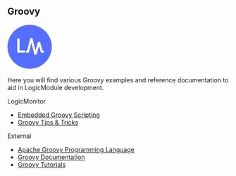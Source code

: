 ## Groovy

<img src="https://github.com/logicmonitor/monitoring-recipes/blob/master/LM_Logo.png" width="20%">

Here you will find various Groovy examples and reference documentation to aid in LogicModule development.

LogicMonitor
 - [Embedded Groovy Scripting](https://www.logicmonitor.com/support/terminology-syntax/scripting-support/embedded-groovy-scripting/)
 - [Groovy Tips & Tricks](https://www.logicmonitor.com/support/terminology-syntax/scripting-support/groovy-tips-tricks/)

External
 - [Apache Groovy Programming Language](http://groovy-lang.org/)
 - [Groovy Documentation](http://groovy-lang.org/documentation.html)
 - [Groovy Tutorials](https://www.tutorialspoint.com/groovy/)